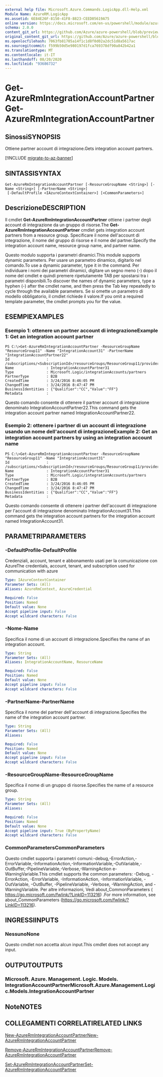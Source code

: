 ```yaml
---
external help file: Microsoft.Azure.Commands.LogicApp.dll-Help.xml
Module Name: AzureRM.LogicApp
ms.assetid: 6E84E26F-8150-41F8-8823-CEED05619A75
online version: https://docs.microsoft.com/en-us/powershell/module/azurerm.logicapp/get-azurermintegrationaccountpartner
schema: 2.0.0
content_git_url: https://github.com/Azure/azure-powershell/blob/preview/src/ResourceManager/LogicApp/Commands.LogicApp/help/Get-AzureRmIntegrationAccountPartner.md
original_content_git_url: https://github.com/Azure/azure-powershell/blob/preview/src/ResourceManager/LogicApp/Commands.LogicApp/help/Get-AzureRmIntegrationAccountPartner.md
ms.openlocfilehash: 7063fb81705a14f1c1d8f0d02a2dc51d8a5617ac
ms.sourcegitcommit: f599b50d5e980197d1fca769378df90a842b42a1
ms.translationtype: MT
ms.contentlocale: it-IT
ms.lasthandoff: 08/20/2020
ms.locfileid: "93686732"
---
```

# <span data-ttu-id="ba8ef-101">Get-AzureRmIntegrationAccountPartner</span><span class="sxs-lookup"><span data-stu-id="ba8ef-101">Get-AzureRmIntegrationAccountPartner</span></span>

## <span data-ttu-id="ba8ef-102">Sinossi</span><span class="sxs-lookup"><span data-stu-id="ba8ef-102">SYNOPSIS</span></span>
<span data-ttu-id="ba8ef-103">Ottiene partner account di integrazione.</span><span class="sxs-lookup"><span data-stu-id="ba8ef-103">Gets integration account partners.</span></span>

[!INCLUDE [migrate-to-az-banner](../../includes/migrate-to-az-banner.md)]

## <span data-ttu-id="ba8ef-104">SINTASSI</span><span class="sxs-lookup"><span data-stu-id="ba8ef-104">SYNTAX</span></span>

```
Get-AzureRmIntegrationAccountPartner [-ResourceGroupName <String>] [-Name <String>] [-PartnerName <String>]
 [-DefaultProfile <IAzureContextContainer>] [<CommonParameters>]
```

## <span data-ttu-id="ba8ef-105">Descrizione</span><span class="sxs-lookup"><span data-stu-id="ba8ef-105">DESCRIPTION</span></span>
<span data-ttu-id="ba8ef-106">Il cmdlet **Get-AzureRmIntegrationAccountPartner** ottiene i partner degli account di integrazione da un gruppo di risorse.</span><span class="sxs-lookup"><span data-stu-id="ba8ef-106">The **Get-AzureRmIntegrationAccountPartner** cmdlet gets integration account partners from a resource group.</span></span>
<span data-ttu-id="ba8ef-107">Specificare il nome dell'account di integrazione, il nome del gruppo di risorse e il nome del partner.</span><span class="sxs-lookup"><span data-stu-id="ba8ef-107">Specify the integration account name, resource group name, and partner name.</span></span>

<span data-ttu-id="ba8ef-108">Questo modulo supporta i parametri dinamici.</span><span class="sxs-lookup"><span data-stu-id="ba8ef-108">This module supports dynamic parameters.</span></span>
<span data-ttu-id="ba8ef-109">Per usare un parametro dinamico, digitarlo nel comando.</span><span class="sxs-lookup"><span data-stu-id="ba8ef-109">To use a dynamic parameter, type it in the command.</span></span>
<span data-ttu-id="ba8ef-110">Per individuare i nomi dei parametri dinamici, digitare un segno meno (-) dopo il nome del cmdlet e quindi premere ripetutamente TAB per spostarsi tra i parametri disponibili.</span><span class="sxs-lookup"><span data-stu-id="ba8ef-110">To discover the names of dynamic parameters, type a hyphen (-) after the cmdlet name, and then press the Tab key repeatedly to cycle through the available parameters.</span></span>
<span data-ttu-id="ba8ef-111">Se si omette un parametro di modello obbligatorio, il cmdlet richiede il valore.</span><span class="sxs-lookup"><span data-stu-id="ba8ef-111">If you omit a required template parameter, the cmdlet prompts you for the value.</span></span>

## <span data-ttu-id="ba8ef-112">ESEMPI</span><span class="sxs-lookup"><span data-stu-id="ba8ef-112">EXAMPLES</span></span>

### <span data-ttu-id="ba8ef-113">Esempio 1: ottenere un partner account di integrazione</span><span class="sxs-lookup"><span data-stu-id="ba8ef-113">Example 1: Get an integration account partner</span></span>
```
PS C:\>Get-AzureRmIntegrationAccountPartner -ResourceGroupName "ResourceGroup11" -Name "IntegrationAccount31" -PartnerName "IntegrationAccountPartner22"
Id                 : /subscriptions/<SubscriptionId>/resourceGroups/ResourceGroup11/providers/Microsoft.Logic/integrationAccounts/TestIntegrationAccount/partners/IntegrationAccountPartner31
Name               : IntegrationAccountPartner31
Type               : Microsoft.Logic/integrationAccounts/partners
PartnerType        : B2B
CreatedTime        : 3/24/2016 8:46:05 PM
ChangedTime        : 3/24/2016 8:47:47 PM
BusinessIdentities : {"Qualifier":"CC","Value":"FF"}
Metadata           :
```

<span data-ttu-id="ba8ef-114">Questo comando consente di ottenere il partner account di integrazione denominato IntegrationAccountPartner22.</span><span class="sxs-lookup"><span data-stu-id="ba8ef-114">This command gets the integration account partner named IntegrationAccountPartner22.</span></span>

### <span data-ttu-id="ba8ef-115">Esempio 2: ottenere i partner di un account di integrazione usando un nome dell'account di integrazione</span><span class="sxs-lookup"><span data-stu-id="ba8ef-115">Example 2: Get an integration account partners by using an integration account name</span></span>
```
PS C:\>Get-AzureRmIntegrationAccountPartner -ResourceGroupName "ResourceGroup11" -Name "IntegrationAccount31"
Id                 : /subscriptions/<SubscriptionId>/resourceGroups/ResourceGroup11/providers/Microsoft.Logic/integrationAccounts/TestIntegrationAccount/partners/IntegrationAccountPartner31
Name               : IntegrationAccountPartner31
Type               : Microsoft.Logic/integrationAccounts/partners
PartnerType        : B2B
CreatedTime        : 3/24/2016 8:46:05 PM
ChangedTime        : 3/24/2016 8:47:47 PM
BusinessIdentities : {"Qualifier":"CC","Value":"FF"}
Metadata           :
```

<span data-ttu-id="ba8ef-116">Questo comando consente di ottenere i partner dell'account di integrazione per l'account di integrazione denominato IntegrationAccount31.</span><span class="sxs-lookup"><span data-stu-id="ba8ef-116">This command gets the integration account partners for the integration account named IntegrationAccount31.</span></span>

## <span data-ttu-id="ba8ef-117">PARAMETRI</span><span class="sxs-lookup"><span data-stu-id="ba8ef-117">PARAMETERS</span></span>

### <span data-ttu-id="ba8ef-118">-DefaultProfile</span><span class="sxs-lookup"><span data-stu-id="ba8ef-118">-DefaultProfile</span></span>
<span data-ttu-id="ba8ef-119">Credenziali, account, tenant e abbonamento usati per la comunicazione con Azure</span><span class="sxs-lookup"><span data-stu-id="ba8ef-119">The credentials, account, tenant, and subscription used for communication with azure</span></span>

```yaml
Type: IAzureContextContainer
Parameter Sets: (All)
Aliases: AzureRmContext, AzureCredential

Required: False
Position: Named
Default value: None
Accept pipeline input: False
Accept wildcard characters: False
```

### <span data-ttu-id="ba8ef-120">-Nome</span><span class="sxs-lookup"><span data-stu-id="ba8ef-120">-Name</span></span>
<span data-ttu-id="ba8ef-121">Specifica il nome di un account di integrazione.</span><span class="sxs-lookup"><span data-stu-id="ba8ef-121">Specifies the name of an integration account.</span></span>

```yaml
Type: String
Parameter Sets: (All)
Aliases: IntegrationAccountName, ResourceName

Required: False
Position: Named
Default value: None
Accept pipeline input: False
Accept wildcard characters: False
```

### <span data-ttu-id="ba8ef-122">-PartnerName</span><span class="sxs-lookup"><span data-stu-id="ba8ef-122">-PartnerName</span></span>
<span data-ttu-id="ba8ef-123">Specifica il nome del partner dell'account di integrazione.</span><span class="sxs-lookup"><span data-stu-id="ba8ef-123">Specifies the name of the integration account partner.</span></span>

```yaml
Type: String
Parameter Sets: (All)
Aliases: 

Required: False
Position: Named
Default value: None
Accept pipeline input: False
Accept wildcard characters: False
```

### <span data-ttu-id="ba8ef-124">-ResourceGroupName</span><span class="sxs-lookup"><span data-stu-id="ba8ef-124">-ResourceGroupName</span></span>
<span data-ttu-id="ba8ef-125">Specifica il nome di un gruppo di risorse.</span><span class="sxs-lookup"><span data-stu-id="ba8ef-125">Specifies the name of a resource group.</span></span>

```yaml
Type: String
Parameter Sets: (All)
Aliases: 

Required: False
Position: Named
Default value: None
Accept pipeline input: True (ByPropertyName)
Accept wildcard characters: False
```

### <span data-ttu-id="ba8ef-126">CommonParameters</span><span class="sxs-lookup"><span data-stu-id="ba8ef-126">CommonParameters</span></span>
<span data-ttu-id="ba8ef-127">Questo cmdlet supporta i parametri comuni:-debug,-ErrorAction,-ErrorVariable,-InformationAction,-InformationVariable,-OutVariable,-OutBuffer,-PipelineVariable,-Verbose,-WarningAction e-WarningVariable.</span><span class="sxs-lookup"><span data-stu-id="ba8ef-127">This cmdlet supports the common parameters: -Debug, -ErrorAction, -ErrorVariable, -InformationAction, -InformationVariable, -OutVariable, -OutBuffer, -PipelineVariable, -Verbose, -WarningAction, and -WarningVariable.</span></span> <span data-ttu-id="ba8ef-128">Per altre informazioni, Vedi about_CommonParameters ( https://go.microsoft.com/fwlink/?LinkID=113216) .</span><span class="sxs-lookup"><span data-stu-id="ba8ef-128">For more information, see about_CommonParameters (https://go.microsoft.com/fwlink/?LinkID=113216).</span></span>

## <span data-ttu-id="ba8ef-129">INGRESSI</span><span class="sxs-lookup"><span data-stu-id="ba8ef-129">INPUTS</span></span>

### <span data-ttu-id="ba8ef-130">Nessuno</span><span class="sxs-lookup"><span data-stu-id="ba8ef-130">None</span></span>
<span data-ttu-id="ba8ef-131">Questo cmdlet non accetta alcun input.</span><span class="sxs-lookup"><span data-stu-id="ba8ef-131">This cmdlet does not accept any input.</span></span>

## <span data-ttu-id="ba8ef-132">OUTPUT</span><span class="sxs-lookup"><span data-stu-id="ba8ef-132">OUTPUTS</span></span>

### <span data-ttu-id="ba8ef-133">Microsoft. Azure. Management. Logic. Models. IntegrationAccountPartner</span><span class="sxs-lookup"><span data-stu-id="ba8ef-133">Microsoft.Azure.Management.Logic.Models.IntegrationAccountPartner</span></span>

## <span data-ttu-id="ba8ef-134">Note</span><span class="sxs-lookup"><span data-stu-id="ba8ef-134">NOTES</span></span>

## <span data-ttu-id="ba8ef-135">COLLEGAMENTI CORRELATI</span><span class="sxs-lookup"><span data-stu-id="ba8ef-135">RELATED LINKS</span></span>

[<span data-ttu-id="ba8ef-136">New-AzureRmIntegrationAccountPartner</span><span class="sxs-lookup"><span data-stu-id="ba8ef-136">New-AzureRmIntegrationAccountPartner</span></span>](./New-AzureRmIntegrationAccountPartner.md)

[<span data-ttu-id="ba8ef-137">Remove-AzureRmIntegrationAccountPartner</span><span class="sxs-lookup"><span data-stu-id="ba8ef-137">Remove-AzureRmIntegrationAccountPartner</span></span>](./Remove-AzureRmIntegrationAccountPartner.md)

[<span data-ttu-id="ba8ef-138">Set-AzureRmIntegrationAccountPartner</span><span class="sxs-lookup"><span data-stu-id="ba8ef-138">Set-AzureRmIntegrationAccountPartner</span></span>](./Set-AzureRmIntegrationAccountPartner.md)


